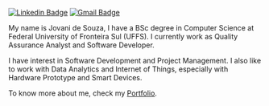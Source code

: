 
[![Linkedin Badge](https://img.shields.io/badge/-Linkedin-0d1726?style=flat-square&logo=Linkedin&logoColor=white&link=https://www.linkedin.com/in/jovani-de-souza-94ba9b67/)](https://www.linkedin.com/in/jovani-de-souza-94ba9b67/) 
[![Gmail Badge](https://img.shields.io/badge/-Gmail-0d1726?style=flat-square&logo=Gmail&logoColor=white&link=mailto:jovanidesouza@gmail.com)](mailto:jovanidesouza@gmail.com)

My name is Jovani de Souza, I have a BSc degree in Computer Science at Federal University of Fronteira Sul (UFFS). I currently work as Quality Assurance Analyst and Software Developer.

I have interest in Software Development and Project Management. I also like to work with Data Analytics and Internet of Things, especially with Hardware Prototype and Smart Devices.

To know more about me, check my <a href="https://jovanidesouza.github.io/" target="_blank">Portfolio</a>.
